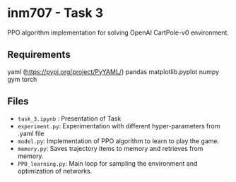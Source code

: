 # inm707 - Task 3
PPO algorithm implementation for solving OpenAI CartPole-v0 environment.

## Requirements
yaml (https://pypi.org/project/PyYAML/)
pandas
matplotlib.pyplot
numpy
gym
torch

## Files
- `task_3.ipynb` : Presentation of Task
- `experiment.py`: Experimentation with different hyper-parameters from .yaml file
- `model.py`: Implementation of PPO algorithm to learn to play the game.
- `memory.py`: Saves trajectory items to memory and retrieves from memory. 
- `PPO_learning.py`: Main loop for sampling the environment and optimization of networks. 
